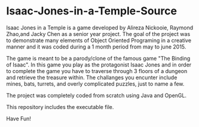 # Isaac-Jones-in-a-Temple-Source

Isaac Jones in a Temple is a game developed by Alireza Nickooie, Raymond Zhao,and Jacky Chen as a senior year project. The goal of the project was to demonstrate many elements of Object Oriented Programing in a creative manner and it was coded during a 1 month period from may to june 2015.

The game is meant to be a parody/clone of the famous game "The Binding of Isaac". In this game you play as the protagonist Isaac Jones and in order to complete the game you have to traverse through 3 floors of a dungeon and retrieve the treasure within. The challanges you encunter include mines, bats, turrets, and overly complicated puzzles, just to name a few. 

The project was completely coded from scratch using Java and OpenGL.

This repository includes the executable file.

Have Fun!
